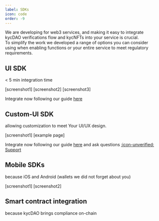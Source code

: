 ```yaml
---
label: SDKs
icon: code
order: -9
---
```




We are developing for web3 services, and making it easy to integrate kycDAO verifications flow and kycNFTs into your service is crucial. <br> 
To simplify the work we developed a range of options you can consider using when enabling functions or your entire service to meet regulatory requirements. 


## UI SDK 
< 5 min integration time

[screenshot1] [screenshot2] [screenshot3]

Integrate now following our guide [here]()

## Custom-UI SDK 
allowing customization to meet Your UI/UX design. 

[screenshot1] [example page]

Integrate now following our guide [here]() and ask questions [:icon-unverified: Support](support.md)

## Mobile SDKs 
because iOS and Android (wallets we did not forget about you) 

[screenshot1] [screenshot2]

## Smart contract integration
because kycDAO brings compliance on-chain
